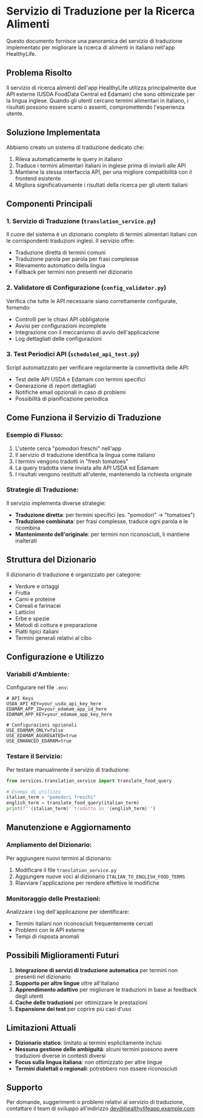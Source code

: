 # Servizio di Traduzione per la Ricerca Alimenti

Questo documento fornisce una panoramica del servizio di traduzione implementato per migliorare la ricerca di alimenti in italiano nell'app HealthyLife.

## Problema Risolto

Il servizio di ricerca alimenti dell'app HealthyLife utilizza principalmente due API esterne (USDA FoodData Central ed Edamam) che sono ottimizzate per la lingua inglese. Quando gli utenti cercano termini alimentari in italiano, i risultati possono essere scarsi o assenti, compromettendo l'esperienza utente.

## Soluzione Implementata

Abbiamo creato un sistema di traduzione dedicato che:

1. Rileva automaticamente le query in italiano
2. Traduce i termini alimentari italiani in inglese prima di inviarli alle API
3. Mantiene la stessa interfaccia API, per una migliore compatibilità con il frontend esistente
4. Migliora significativamente i risultati della ricerca per gli utenti italiani

## Componenti Principali

### 1. Servizio di Traduzione (`translation_service.py`)

Il cuore del sistema è un dizionario completo di termini alimentari italiani con le corrispondenti traduzioni inglesi. Il servizio offre:

- Traduzione diretta di termini comuni
- Traduzione parola per parola per frasi complesse
- Rilevamento automatico della lingua
- Fallback per termini non presenti nel dizionario

### 2. Validatore di Configurazione (`config_validator.py`)

Verifica che tutte le API necessarie siano correttamente configurate, fornendo:

- Controlli per le chiavi API obbligatorie
- Avvisi per configurazioni incomplete
- Integrazione con il meccanismo di avvio dell'applicazione
- Log dettagliati delle configurazioni

### 3. Test Periodici API (`scheduled_api_test.py`)

Script automatizzato per verificare regolarmente la connettività delle API:

- Test delle API USDA e Edamam con termini specifici
- Generazione di report dettagliati
- Notifiche email opzionali in caso di problemi
- Possibilità di pianificazione periodica

## Come Funziona il Servizio di Traduzione

### Esempio di Flusso:

1. L'utente cerca "pomodori freschi" nell'app
2. Il servizio di traduzione identifica la lingua come italiano
3. I termini vengono tradotti in "fresh tomatoes"
4. La query tradotta viene inviata alle API USDA ed Edamam
5. I risultati vengono restituiti all'utente, mantenendo la richiesta originale

### Strategie di Traduzione:

Il servizio implementa diverse strategie:

- **Traduzione diretta**: per termini specifici (es. "pomodori" → "tomatoes")
- **Traduzione combinata**: per frasi complesse, traduce ogni parola e le ricombina
- **Mantenimento dell'originale**: per termini non riconosciuti, li mantiene inalterati

## Struttura del Dizionario

Il dizionario di traduzione è organizzato per categorie:

- Verdure e ortaggi
- Frutta
- Carni e proteine
- Cereali e farinacei
- Latticini
- Erbe e spezie
- Metodi di cottura e preparazione
- Piatti tipici italiani
- Termini generali relativi al cibo

## Configurazione e Utilizzo

### Variabili d'Ambiente:

Configurare nel file `.env`:

```
# API Keys
USDA_API_KEY=your_usda_api_key_here
EDAMAM_APP_ID=your_edamam_app_id_here
EDAMAM_APP_KEY=your_edamam_app_key_here

# Configurazioni opzionali
USE_EDAMAM_ONLY=false
USE_EDAMAM_AGGREGATED=true
USE_ENHANCED_EDAMAM=true
```

### Testare il Servizio:

Per testare manualmente il servizio di traduzione:

```python
from services.translation_service import translate_food_query

# Esempi di utilizzo
italian_term = "pomodori freschi"
english_term = translate_food_query(italian_term)
print(f"'{italian_term}' tradotto in '{english_term}'")
```

## Manutenzione e Aggiornamento

### Ampliamento del Dizionario:

Per aggiungere nuovi termini al dizionario:

1. Modificare il file `translation_service.py`
2. Aggiungere nuove voci al dizionario `ITALIAN_TO_ENGLISH_FOOD_TERMS`
3. Riavviare l'applicazione per rendere effettive le modifiche

### Monitoraggio delle Prestazioni:

Analizzare i log dell'applicazione per identificare:
- Termini italiani non riconosciuti frequentemente cercati
- Problemi con le API esterne
- Tempi di risposta anomali

## Possibili Miglioramenti Futuri

1. **Integrazione di servizi di traduzione automatica** per termini non presenti nel dizionario
2. **Supporto per altre lingue** oltre all'italiano
3. **Apprendimento adattivo** per migliorare le traduzioni in base ai feedback degli utenti
4. **Cache delle traduzioni** per ottimizzare le prestazioni
5. **Espansione dei test** per coprire più casi d'uso

## Limitazioni Attuali

- **Dizionario statico**: limitato ai termini esplicitamente inclusi
- **Nessuna gestione delle ambiguità**: alcuni termini possono avere traduzioni diverse in contesti diversi
- **Focus sulla lingua italiana**: non ottimizzato per altre lingue
- **Termini dialettali o regionali**: potrebbero non essere riconosciuti

## Supporto

Per domande, suggerimenti o problemi relativi al servizio di traduzione, contattare il team di sviluppo all'indirizzo [dev@healthylifeapp.example.com](mailto:dev@healthylifeapp.example.com)
